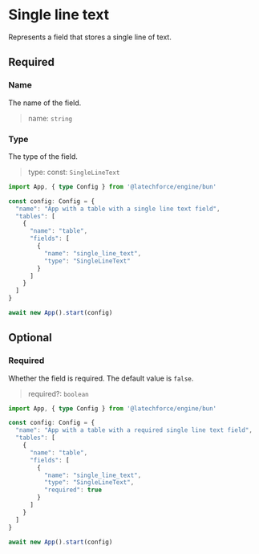 # Single line text

Represents a field that stores a single line of text.

## Required

### Name

The name of the field.
>name: `string`

### Type

The type of the field.
>type: const: `SingleLineText`

```ts
import App, { type Config } from '@latechforce/engine/bun'

const config: Config = {
  "name": "App with a table with a single line text field",
  "tables": [
    {
      "name": "table",
      "fields": [
        {
          "name": "single_line_text",
          "type": "SingleLineText"
        }
      ]
    }
  ]
}

await new App().start(config)
```
## Optional

### Required

Whether the field is required.
The default value is `false`.
>required?: `boolean`

```ts
import App, { type Config } from '@latechforce/engine/bun'

const config: Config = {
  "name": "App with a table with a required single line text field",
  "tables": [
    {
      "name": "table",
      "fields": [
        {
          "name": "single_line_text",
          "type": "SingleLineText",
          "required": true
        }
      ]
    }
  ]
}

await new App().start(config)
```
